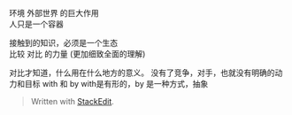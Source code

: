 
环境 外部世界 的巨大作用  
人只是一个容器	

接触到的知识，必须是一个生态  
比较 对比 的力量 (更加细致全面的理解)

对比才知道，什么用在什么地方的意义。
没有了竞争，对手，也就没有明确的动力和目标
with 和 by    with是有形的，by 是一种方式，抽象

> Written with [StackEdit](https://stackedit.io/).
<!--stackedit_data:
eyJoaXN0b3J5IjpbMTAzMjQzOTE4MCw3MTc0MzgxNjBdfQ==
-->